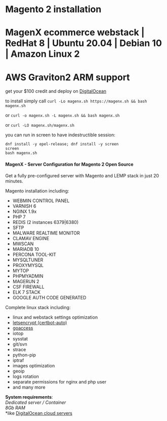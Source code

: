 
# Magento 2 installation
# MagenX ecommerce webstack | RedHat 8 | Ubuntu 20.04 | Debian 10 | Amazon Linux 2

# AWS Graviton2 ARM support

get your $100 credit and deploy on [DigitalOcean](https://m.do.co/c/ccc5d115377f)

to install simply call `curl -Lo magenx.sh https://magenx.sh && bash magenx.sh`

or `curl -o magenx.sh -L magenx.sh && bash magenx.sh`

or `curl -LO magenx.sh/magenx.sh`

you can run in screen to have indestructible session:

```
dnf install -y epel-release; dnf install -y screen
screen
bash magenx.sh
```


#### MagenX - Server Configuration for Magento 2 Open Source
Get a fully pre-configured server with Magento and LEMP stack in just 20 minutes.

Magento installation including: <br/>
- WEBMIN CONTROL PANEL
- VARNISH 6
- NGINX 1.9x
- PHP 7
- REDIS (2 instances 6379|6380)
- SFTP
- MALWARE REALTIME MONITOR
- CLAMAV ENGINE
- MWSCAN
- MARIADB 10
- PERCONA TOOL-KIT
- MYSQLTUNER
- PROXYMYSQL
- MYTOP
- PHPMYADMIN
- MAGERUN 2
- CSF FIREWALL
- ELK 7 STACK
- GOOGLE AUTH CODE GENERATED

Complete linux stack including: <br/>
- linux and webstack settings optimization
- [letsencrypt (certbot-auto)](https://certbot.eff.org/)
- [goaccess](http://rt.goaccess.io)
- iotop
- sysstat
- git/svn
- strace
- python-pip
- iptraf
- images optimization
- geoip
- logs rotation
- separate permissions for nginx and php user
- and many more


**System requirements**:<br/>
*Dedicated server / Container*<br/>
*8Gb RAM*<br/>
*like [DigitalOcean cloud servers](https://m.do.co/c/ccc5d115377f)

